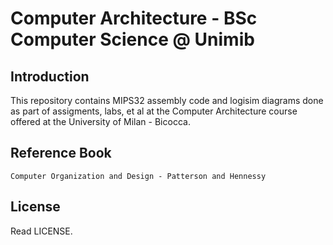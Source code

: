 Computer Architecture - BSc Computer Science @ Unimib
=====================================================
Introduction
------------
This repository contains MIPS32 assembly code and logisim diagrams done as part of assigments, labs, et al at the Computer Architecture course offered at the University of Milan - Bicocca.

Reference Book
---------------
`Computer Organization and Design - Patterson and Hennessy`

License
-------
Read LICENSE.
